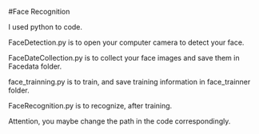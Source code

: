 #Face Recognition

I used python to code.

FaceDetection.py is to open your computer camera to detect your face.

FaceDateCollection.py is to collect your face images and save them in Facedata folder.

face_trainning.py is to train, and save training information in face_trainner folder.

FaceRecognition.py is to recognize, after training.

Attention, you maybe change the path in the code correspondingly.